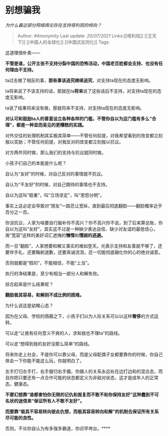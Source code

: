 # 别想骗我
*为什么最近部分网络舆论存在支持塔利班的倾向？*

> Author: #Anonymity 
> Last update: *20/07/2021* 
> Links:[[塔利班]] [[王天下]] [[中国人的全球化]] [[中国式反同化]]
> Tags:  
  

这道理很朴素——

**不管是谁，公开主张不支持分裂中国的恐怖活动，中国老百姓都会支持、也没有任何理由不支持。**

ta过去做了相反的事，**那些事该追究继续追究**，对支持ta现在的态度无影响。

ta将来说了不该支持的话，那就在ta**将来**说了这些话后不支持，对支持ta现在的态度无影响。

ta说了结果将来没有做，那就将来不支持，对支持ta现在的态度无影响。

  

**对认可和鼓励ta人的善意设立各种各样的门槛，不管你自以为这门槛有多么“合理”，都是一种显而易见的更糟糕的实践。**

对外交往的处理机制其实极其简单——不管任何前提，对我希望看到的改变都立刻报以奖励；不管任何前提，对我反对的改变都立刻报以抗议。

对方两件同时做，那么我们的支持与抗议就同时做。

小孩子们自己的本能是什么呢？

自认为“友好”的时候，对自己反对的事情就不抗议。

自认为“不友好”的时候，对自己期待的事情也不支持。

自以为这叫“稳重”，叫“立场坚定”，叫“恩怨分明”。

事实上这必定会导致对“朋友”一路忍让宽纵，直到最后彻底翻脸——翻脸概率近乎百分之一百。

你没抗议，人家为啥要自行脑补你不高兴？你不高兴你不说，到了后来算总账，你自以为这叫“友好”，其实这不过是一种缺少表达自信、缺少对友谊的最低信心，用“宽容”这样的美好词汇遮掩的**懒惰**和**懦弱的逃避。**

而一旦“翻脸”，人家想要和解又事实的难如登天。光表示支持和友善就不够了，还要伴手礼、还要鞠躬道歉，还要真诚流泪，还一切能彻底融化你的心的绝对诚意。

否则就都是“假的”，不能相信，不能“上当”。

执行的净结果是，至少有相当一部分人和解失败。

综合起来是什么结果呢？

**翻脸极其容易，和解则不成比例的困难。**

  

为什么说这是幼稚心态？

因为在父母、学校的荫蔽之下，小孩子们以为人际关系可以以这样**奢侈**的方式运转。

可以走“让我有任何意义不爽的人，求和我也不理ta”的路线。

可以走“想得到我的友好没那么简单”的路线。

将来你走上社会，不是你可以靠父母，而是父母配偶子女都要靠你的时候，你自己体会一下你能不能这么玩，你就明白了。

左手打归左手打，右手握归右手握。你跟人的关系永远处在边打边和的混合态，而且你把只要还有一点合作可能的状态都定义为非敌对状态，这才是成年人的正常态，健康态。

**不要幻想靠“谁都害怕你无限的记仇和报复而不敢不和你保持友好”这种蠢到不可名状的迷信来“保证所有人不敢不友好”。**

**而要靠“极其不容易转向彼此仇恨，而极其容易转向和解”的机制去保证所有关系尽可能的良性。**

否则，不论你自认为有多强多霸道，你迟早垮台。****